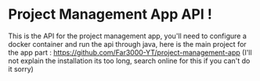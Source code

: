 # Project Management App API !

This is the API for the project management app, you'll need to configure a docker container and run the api through java, here is the main project for the app part : https://github.com/Far3000-YT/project-management-app (I'll not explain the installation its too long, search online for this if you can't do it sorry)
